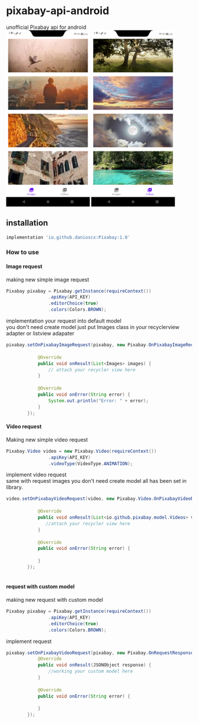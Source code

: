 # pixabay-api-android
unofficial Pixabay api for android <br />
<img src="https://github.com/danioscx/pixabay-api-android/blob/main/screenshot/Screenshot_20210224-031453.png" width="45%"></img>
<img src="https://github.com/danioscx/pixabay-api-android/blob/main/screenshot/Screenshot_20210224-031502.png" width="45%"> </img>
<br />
## installation
```gradle
implementation 'io.github.danioscx:Pixabay:1.0'
```

### How to use 
#### Image request
making new simple image request
```Java
Pixabay pixabay = Pixabay.getInstance(requireContext())
                .apiKey(API_KEY)
                .editorChoice(true)
                .colors(Colors.BROWN);
```
implementation your request into default model <br />
you don't need create model just put Images class in your recyclerview adapter or listview adapater
```Java
pixabay.setOnPixabayImageRequest(pixabay, new Pixabay.OnPixabayImageRequest() {

            @Override
            public void onResult(List<Images> images) {
                // attach your recycler view here
            }

            @Override
            public void onError(String error) {
                System.out.println("Error: " + error);
            }
        });
```
#### Video request
Making new simple video request 

```Java
Pixabay.Video video = new Pixabay.Video(requireContext())
                .apiKey(API_KEY)
                .videoType(VideoType.ANIMATION);
```
implement video request <br />
same with request images you don't need create model all has been set in library.

```Java
video.setOnPixabayVideoRequest(video, new Pixabay.Video.OnPixabayVideoRequest() {

            @Override
            public void onResult(List<io.github.pixabay.model.Videos> videos) {
               //attach your recycler view here
            }

            @Override
            public void onError(String error) {

            }
        });
        
```
#### request with custom model
making new request with custom model

```Java
Pixabay pixabay = Pixabay.getInstance(requireContext())
                .apiKey(API_KEY)
                .editorChoice(true)
                .colors(Colors.BROWN);
```
implement request

```Java
pixabay.setOnPixabayVideoRequest(pixabay, new Pixabay.OnRequestResponse() {
            @Override
            public void onResult(JSONObject response) {
                //working your custom model here
            }

            @Override
            public void onError(String error) {

            }
        });

```

